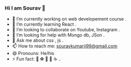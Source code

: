### Hi I am Sourav 👋

- 🔭 I’m currently working on web developement course .
- 🌱 I’m currently learning React .
- 👯 I’m looking to collaborate on Youtube, Instagram .
- 🤔 I’m looking for help with Mongo db, JSon .
- 💬 Ask me about css , js .
- 📫 How to reach me: souravkumarji99@gmail.com
- 😄 Pronouns: He/his
- ⚡ Fun fact:  🎵 ⚽ 🕺 🍕 ☕ ..
